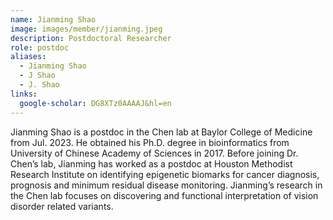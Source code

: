 ```yaml
---
name: Jianming Shao
image: images/member/jianming.jpeg
description: Postdoctoral Researcher
role: postdoc
aliases:
  - Jianming Shao
  - J Shao
  - J. Shao
links:
  google-scholar: DG8XTz0AAAAJ&hl=en
---
```


Jianming Shao is a postdoc in the Chen lab at Baylor College of Medicine from Jul. 2023. He obtained his Ph.D. degree in bioinformatics from University of Chinese Academy of Sciences in 2017. Before joining Dr. Chen’s lab, Jianming has worked as a postdoc at Houston Methodist Research Institute on identifying epigenetic biomarks for cancer diagnosis, prognosis and minimum residual disease monitoring. Jianming’s research in the Chen lab focuses on discovering and functional interpretation of vision disorder related variants.

